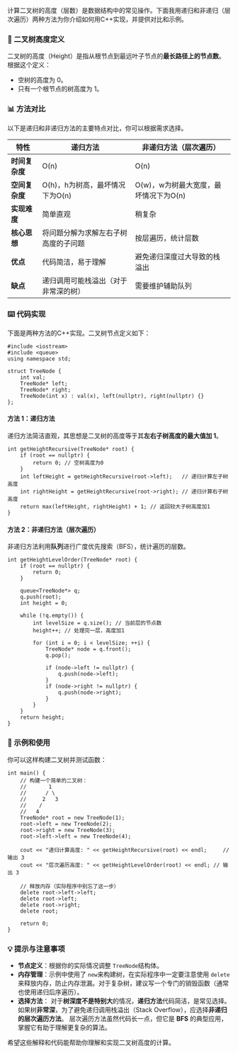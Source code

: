 计算二叉树的高度（层数）是数据结构中的常见操作。下面我用递归和非递归（层次遍历）两种方法为你介绍如何用C++实现，并提供对比和示例。

### 🌳 二叉树高度定义

二叉树的高度（Height）是指从根节点到最远叶子节点的**最长路径上的节点数**。根据这个定义：

- 空树的高度为 0。
- 只有一个根节点的树高度为 1。

### 📊 方法对比

以下是递归和非递归方法的主要特点对比，你可以根据需求选择。

| 特性           | 递归方法                             | 非递归方法（层次遍历）                |
| -------------- | ------------------------------------ | ------------------------------------- |
| **时间复杂度** | O(n)                                 | O(n)                                  |
| **空间复杂度** | O(h)，h为树高，最坏情况下为O(n)      | O(w)，w为树最大宽度，最坏情况下为O(n) |
| **实现难度**   | 简单直观                             | 稍复杂                                |
| **核心思想**   | 将问题分解为求解左右子树高度的子问题 | 按层遍历，统计层数                    |
| **优点**       | 代码简洁，易于理解                   | 避免递归深度过大导致的栈溢出          |
| **缺点**       | 递归调用可能栈溢出（对于非常深的树） | 需要维护辅助队列                      |

### ⌨️ 代码实现

下面是两种方法的C++实现。二叉树节点定义如下：

```
#include <iostream>
#include <queue>
using namespace std;

struct TreeNode {
    int val;
    TreeNode* left;
    TreeNode* right;
    TreeNode(int x) : val(x), left(nullptr), right(nullptr) {}
};
```

#### 方法 1：递归方法

递归方法简洁直观，其思想是二叉树的高度等于其**左右子树高度的最大值加 1**。

```
int getHeightRecursive(TreeNode* root) {
    if (root == nullptr) {
        return 0; // 空树高度为0
    }
    int leftHeight = getHeightRecursive(root->left);   // 递归计算左子树高度
    int rightHeight = getHeightRecursive(root->right); // 递归计算右子树高度
    return max(leftHeight, rightHeight) + 1; // 返回较大子树高度加1
}
```

#### 方法 2：非递归方法（层次遍历）

非递归方法利用**队列**进行广度优先搜索（BFS），统计遍历的层数。

```
int getHeightLevelOrder(TreeNode* root) {
    if (root == nullptr) {
        return 0;
    }
    
    queue<TreeNode*> q;
    q.push(root);
    int height = 0;
    
    while (!q.empty()) {
        int levelSize = q.size(); // 当前层的节点数
        height++; // 处理完一层，高度加1
        
        for (int i = 0; i < levelSize; ++i) {
            TreeNode* node = q.front();
            q.pop();
            
            if (node->left != nullptr) {
                q.push(node->left);
            }
            if (node->right != nullptr) {
                q.push(node->right);
            }
        }
    }
    return height;
}
```

### 🧪 示例和使用

你可以这样构建二叉树并测试函数：

```
int main() {
    // 构建一个简单的二叉树：
    //       1
    //      / \
    //     2   3
    //    /
    //   4
    TreeNode* root = new TreeNode(1);
    root->left = new TreeNode(2);
    root->right = new TreeNode(3);
    root->left->left = new TreeNode(4);

    cout << "递归计算高度: " << getHeightRecursive(root) << endl;     // 输出 3
    cout << "层次遍历高度: " << getHeightLevelOrder(root) << endl; // 输出 3

    // 释放内存（实际程序中别忘了这一步）
    delete root->left->left;
    delete root->left;
    delete root->right;
    delete root;

    return 0;
}
```

### 💡 提示与注意事项

- **节点定义**：根据你的实际情况调整 `TreeNode`结构体。
- **内存管理**：示例中使用了 `new`来构建树，在实际程序中一定要注意使用 `delete`来释放内存，防止内存泄漏。对于复杂树，建议写一个专门的销毁函数（通常也使用递归后序遍历）。
- **选择方法**： 对于**树深度不是特别大**的情况，**递归方法**代码简洁，是常见选择。 如果树**非常深**，为了避免递归调用栈溢出（Stack Overflow），应选择**非递归的层次遍历方法**。 层次遍历方法虽然代码长一点，但它是 **BFS** 的典型应用，掌握它有助于理解更复杂的算法。

希望这些解释和代码能帮助你理解和实现二叉树高度的计算。